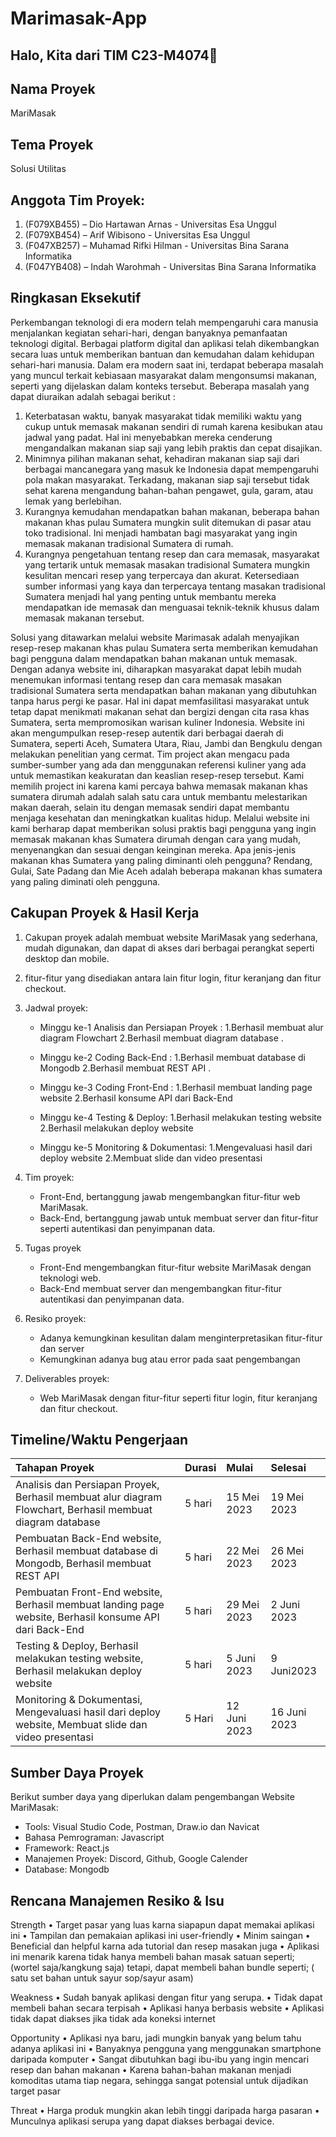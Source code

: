 # Marimasak-App

## Halo, Kita dari TIM C23-M4074👋

## Nama Proyek
MariMasak

## Tema Proyek
Solusi Utilitas

## Anggota Tim Proyek:
1. (F079XB455) – Dio Hartawan Arnas - Universitas Esa Unggul
2. (F079XB454) – Arif Wibisono - Universitas Esa Unggul
3. (F047XB257) – Muhamad Rifki Hilman - Universitas Bina Sarana Informatika
4. (F047YB408) – Indah Warohmah - Universitas Bina Sarana Informatika

## Ringkasan Eksekutif
  Perkembangan teknologi di era modern telah mempengaruhi cara manusia menjalankan kegiatan sehari-hari, dengan banyaknya pemanfaatan teknologi digital. Berbagai platform digital dan aplikasi telah dikembangkan secara luas untuk memberikan bantuan dan kemudahan dalam kehidupan sehari-hari manusia.
Dalam era modern saat ini, terdapat beberapa masalah yang muncul terkait kebiasaan masyarakat dalam mengonsumsi makanan, seperti yang dijelaskan dalam konteks tersebut. Beberapa masalah yang dapat diuraikan adalah sebagai berikut : 
1.	Keterbatasan waktu, banyak masyarakat tidak memiliki waktu yang cukup untuk memasak makanan sendiri di rumah karena kesibukan atau jadwal yang padat. Hal ini menyebabkan mereka cenderung mengandalkan makanan siap saji yang lebih praktis dan cepat disajikan.
2.	Minimnya pilihan makanan sehat, kehadiran makanan siap saji dari berbagai mancanegara yang masuk ke Indonesia dapat mempengaruhi pola makan masyarakat. Terkadang, makanan siap saji tersebut tidak sehat karena mengandung bahan-bahan pengawet, gula, garam, atau lemak yang berlebihan.
3.	Kurangnya kemudahan mendapatkan bahan makanan, beberapa bahan makanan khas pulau Sumatera mungkin sulit ditemukan di pasar atau toko tradisional. Ini menjadi hambatan bagi masyarakat yang ingin memasak makanan tradisional Sumatera di rumah. 
4.	Kurangnya pengetahuan tentang resep dan cara memasak, masyarakat yang tertarik untuk memasak masakan tradisional Sumatera mungkin kesulitan mencari resep yang terpercaya dan akurat. Ketersediaan sumber informasi yang kaya dan terpercaya tentang masakan tradisional Sumatera menjadi hal yang penting untuk membantu mereka mendapatkan ide memasak dan menguasai teknik-teknik khusus dalam memasak makanan tersebut.

Solusi yang ditawarkan melalui website Marimasak adalah menyajikan resep-resep makanan khas pulau Sumatera serta memberikan kemudahan bagi pengguna dalam mendapatkan bahan makanan untuk memasak. Dengan adanya website ini, diharapkan masyarakat dapat lebih mudah menemukan informasi tentang resep dan cara memasak masakan tradisional Sumatera serta mendapatkan bahan makanan yang dibutuhkan tanpa harus pergi ke pasar. Hal ini dapat memfasilitasi masyarakat untuk tetap dapat menikmati makanan sehat dan bergizi dengan cita rasa khas Sumatera, serta mempromosikan warisan kuliner Indonesia. Website ini akan mengumpulkan resep-resep autentik dari berbagai daerah di Sumatera, seperti Aceh, Sumatera Utara, Riau, Jambi dan Bengkulu dengan melakukan penelitian yang cermat. Tim project akan mengacu pada sumber-sumber yang  ada dan menggunakan referensi kuliner yang ada untuk memastikan keakuratan dan keaslian resep-resep tersebut.
Kami memilih project ini karena kami percaya bahwa memasak makanan khas sumatera dirumah adalah salah satu cara untuk membantu melestarikan makan daerah, selain itu dengan memasak sendiri dapat membantu menjaga kesehatan dan meningkatkan kualitas hidup. Melalui website ini kami berharap dapat memberikan solusi praktis bagi pengguna yang ingin memasak makanan khas Sumatera dirumah dengan cara yang mudah, menyenangkan dan sesuai dengan keinginan mereka.
Apa jenis-jenis makanan khas Sumatera yang paling diminanti oleh pengguna?
Rendang, Gulai, Sate Padang dan Mie Aceh adalah beberapa makanan khas sumatera yang paling diminati oleh pengguna.

## Cakupan Proyek & Hasil Kerja
1. Cakupan proyek adalah membuat website MariMasak yang sederhana, mudah digunakan, dan dapat di akses dari berbagai perangkat seperti desktop dan mobile.

2. fitur-fitur yang disediakan antara lain fitur login, fitur keranjang dan fitur checkout.

3. Jadwal proyek:
    - Minggu ke-1 Analisis dan Persiapan Proyek : 
    1.Berhasil membuat alur diagram Flowchart
    2.Berhasil membuat diagram database
.
    - Minggu ke-2 Coding Back-End : 
    1.Berhasil membuat database di Mongodb
    2.Berhasil membuat REST API 
.
    - Minggu ke-3 Coding Front-End : 
    1.Berhasil membuat landing page website
    2.Berhasil konsume API dari Back-End

    - Minggu ke-4 Testing & Deploy:
    1.Berhasil melakukan testing website
    2.Berhasil melakukan deploy website 

    - Minggu ke-5 Monitoring & Dokumentasi:
    1.Mengevaluasi hasil dari deploy website
    2.Membuat slide dan video presentasi


4. Tim proyek:
    - Front-End, bertanggung jawab mengembangkan fitur-fitur web MariMasak.
    - Back-End, bertanggung jawab untuk membuat server dan fitur-fitur seperti autentikasi dan penyimpanan data.

5. Tugas proyek
    - Front-End mengembangkan fitur-fitur website MariMasak dengan teknologi web.
    - Back-End membuat server dan mengembangkan fitur-fitur autentikasi dan penyimpanan data.

6. Resiko proyek:
    - Adanya kemungkinan kesulitan dalam menginterpretasikan fitur-fitur dan server
    - Kemungkinan adanya bug atau error pada saat pengembangan

7. Deliverables proyek:
    - Web MariMasak dengan fitur-fitur seperti fitur login, fitur keranjang dan fitur checkout.

## Timeline/Waktu Pengerjaan
Tahapan Proyek | Durasi | Mulai | Selesai |
:--- | :--- | :--- | :--- |
Analisis dan Persiapan Proyek, Berhasil membuat alur diagram Flowchart, Berhasil membuat diagram database | 5 hari | 15 Mei 2023 | 19 Mei 2023 |
Pembuatan Back-End website, Berhasil membuat database di Mongodb, Berhasil membuat REST API | 5 hari | 22 Mei 2023 | 26 Mei 2023 |
Pembuatan Front-End website, Berhasil membuat landing page website, Berhasil konsume API dari Back-End  | 5 hari  | 29 Mei 2023 | 2 Juni 2023 |
Testing & Deploy, Berhasil melakukan testing website, Berhasil melakukan deploy website | 5 hari | 5 Juni 2023 | 9 Juni2023 |
Monitoring & Dokumentasi, Mengevaluasi hasil dari deploy website, Membuat slide dan video presentasi| 5 Hari | 12 Juni 2023 | 16 Juni 2023 |

## Sumber Daya Proyek
Berikut sumber daya yang diperlukan dalam pengembangan Website MariMasak: 
- Tools: Visual Studio Code, Postman, Draw.io dan Navicat
- Bahasa Pemrograman: Javascript
- Framework: React.js
- Manajemen Proyek: Discord, Github, Google Calender
- Database: Mongodb


## Rencana Manajemen Resiko & Isu
Strength
•	Target pasar yang luas karna siapapun dapat memakai aplikasi ini
•	Tampilan dan pemakaian aplikasi ini user-friendly
•	Minim saingan 
•	Beneficial dan helpful karna ada tutorial dan resep masakan juga
•	Aplikasi ini menarik karena tidak hanya membeli bahan masak satuan seperti; (wortel saja/kangkung saja) tetapi, dapat membeli bahan bundle seperti; 
( satu set bahan untuk sayur sop/sayur asam)

Weakness
•	Sudah banyak aplikasi dengan fitur yang serupa.
•	Tidak dapat membeli bahan secara terpisah
•	Aplikasi hanya berbasis website
•	Aplikasi tidak dapat diakses jika tidak ada koneksi internet

Opportunity
•	Aplikasi nya baru, jadi mungkin banyak yang belum tahu adanya aplikasi ini
•	Banyaknya pengguna yang menggunakan smartphone daripada komputer
•	Sangat dibutuhkan bagi ibu-ibu yang ingin mencari resep dan bahan makanan
•	Karena bahan-bahan makanan menjadi komoditas utama tiap negara, sehingga sangat potensial untuk dijadikan  target pasar

Threat
•	Harga produk mungkin akan lebih tinggi daripada harga pasaran
•	Munculnya aplikasi serupa yang dapat diakses berbagai device.


